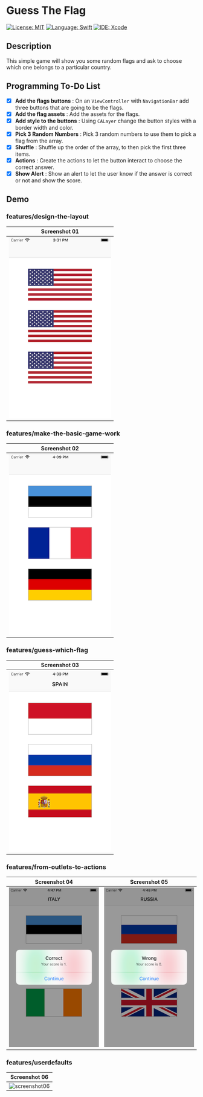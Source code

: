 #  Guess The Flag
[![License: MIT](https://img.shields.io/badge/License-MIT-yellow.svg)](https://opensource.org/licenses/MIT)
[![Language: Swift](https://img.shields.io/badge/Language-Swift-red.svg)](https://swift.org/blog/)
[![IDE: Xcode](https://img.shields.io/badge/IDE-Xcode%2010.2-blue.svg)](https://developer.apple.com/xcode/)

## Description
This simple game will show you some random flags and ask to choose which one belongs to a particular country.

## Programming To-Do List
- [x] **Add the flags buttons** : On an `ViewController` with `NavigationBar` add three buttons that are going to be the flags.
- [x] **Add the flag assets** : Add the assets for the flags.
- [x] **Add style to the buttons** : Using `CALayer` change the button styles with a border width and color.
- [x] **Pick 3 Random Numbers** : Pick 3 random numbers to use them to pick a flag from the array.
- [x] **Shuffle** : Shuffle up the order of the array, to then pick the first three items.
- [x] **Actions** : Create the actions to let the button interact to choose the correct answer.
- [x] **Show Alert** : Show an alert to let the user know if the answer is correct or not and show the score.

## Demo
### features/design-the-layout
| Screenshot 01 |
| ------------- |
| ![screenshot01](.screenshots/screenshot01.png) |

### features/make-the-basic-game-work
| Screenshot 02 |
| ------------- |
| ![screenshot02](.screenshots/screenshot02.png) |

### features/guess-which-flag
| Screenshot 03 |
| ------------- |
| ![screenshot03](.screenshots/screenshot03.png) |

### features/from-outlets-to-actions
| Screenshot 04 | Screenshot 05 |
| ------------- | ------------- |
| ![screenshot04](.screenshots/screenshot04.png) | ![screenshot05](.screenshots/screenshot05.png) |

### features/userdefaults
| Screenshot 06 |
| ------------- |
| ![screenshot06](.screenshots/screenshot06.gif) |